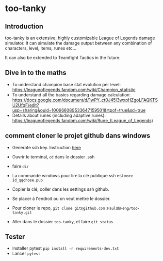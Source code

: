 # too-tanky

## Introduction

too-tanky is an extensive, highly customizable League of Legends damage simulator. 
It can simulate the damage output between any combination of characters, level, items, runes etc...

It can also be extended to Teamfight Tactics in the future. 

## Dive in to the maths

- To understand champion base stat evolution per level: https://leagueoflegends.fandom.com/wiki/Champion_statistic
- To understand all the basics regarding damage calculation: https://docs.google.com/document/d/1wPY_ct0J45I3wxpHZgoLFAQKTSU2UfqF/edit?usp=sharing&ouid=100966089533647159501&rtpof=true&sd=true
- Details about runes (including adaptive runes): https://leagueoflegends.fandom.com/wiki/Rune_(League_of_Legends)

## comment cloner le projet github dans windows

- Generate ssh key. Instruction [here](https://docs.github.com/en/authentication/connecting-to-github-with-ssh/generating-a-new-ssh-key-and-adding-it-to-the-ssh-agent?platform=windows)
- Ouvrir le terminal, `cd` dans le dossier .ssh 
- faire `dir`
- La commande windows pour lire la clé publique ssh est `more id_qqchose.pub` 
- Copier la clé, coller dans les settings ssh github.

- Se placer à l'endroit ou on veut mettre le dossier.
- Pour cloner le repo, `git clone git@github.com:PaulQbFeng/too-tanky.git`

- Aller dans le dossier `too-tanky`, et faire `git status`

## Tester

- Installer pytest `pip install -r requirements-dev.txt`
- Lancer `pytest`
